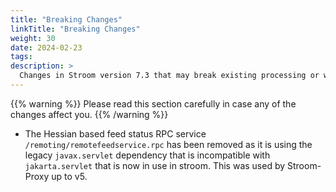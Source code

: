 ```yaml
---
title: "Breaking Changes"
linkTitle: "Breaking Changes"
weight: 30
date: 2024-02-23
tags: 
description: >
  Changes in Stroom version 7.3 that may break existing processing or ways of working.
---
```


{{% warning %}}
Please read this section carefully in case any of the changes affect you.
{{% /warning %}}

* The Hessian based feed status RPC service `/remoting/remotefeedservice.rpc` has been removed as it is using the legacy `javax.servlet` dependency that is incompatible with `jakarta.servlet` that is now in use in stroom.
  This was used by Stroom-Proxy up to v5.
